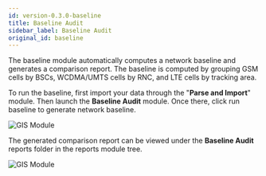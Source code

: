 ```yaml
---
id: version-0.3.0-baseline
title: Baseline Audit
sidebar_label: Baseline Audit
original_id: baseline
---
```


The baseline module automatically computes a network baseline and generates a comparison report. The baseline is computed by grouping 
GSM cells by BSCs, WCDMA/UMTS cells by RNC, and LTE cells by tracking area.

To run the baseline, first import your data through the "**Parse and Import**" module. 
Then launch the **Baseline Audit** module. Once there, click run baseline to generate network baseline. 


![GIS Module](/bts-ce-lite/img/baseline_module.png)

The generated comparison report can be viewed under the **Baseline Audit** reports folder in the reports module tree.

![GIS Module](/bts-ce-lite/img/baseline_comparison_report.png)
